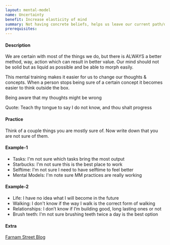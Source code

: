 ```yaml
---
layout: mental-model
name: Uncertainty
benefit: Increase elasticity of mind
summary: Not having concrete beliefs, helps us leave our current path/decision/actions for better ones.
prerequisites:
---
```


#### Description

We are certain with most of the things we do, but there is ALWAYS a better method, way, action which can result in better value. Our mind should not be solid but as liquid as possible and be able to morph easily.

This mental training makes it easier for us to change our thoughts & concepts. When a person stops being sure of a certain concept it becomes easier to think outside the box.

Being aware that my thoughts might be wrong

Quote: Teach thy tongue to say I do not know, and thou shalt progress

#### Practice

Think of a couple things you are mostly sure of. Now write down that you are not sure of them.

#### Example-1

- Tasks: I'm not sure which tasks bring the most output
- Starbucks: I'm not sure this is the best place to work
- Selftime: I'm not sure I need to have selftime to feel better
- Mental Models: I'm note sure MM practices are really working

#### Example-2

- Life: I have no idea what I will become in the future
- Walking: I don't know if the way I walk is the correct form of walking
- Relationships: I don’t know if I’m building good, long lasting ones or not
- Brush teeth: I'm not sure brushing teeth twice a day is the best option

#### Extra

[Farnam Street Blog](https://fs.blog/2013/04/the-work-required-to-have-an-opinion/)

